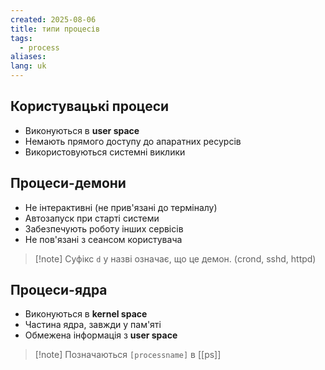 ```yaml
---
created: 2025-08-06
title: типи процесів
tags:
  - process
aliases: 
lang: uk
---
```


## Користувацькі процеси

- Виконуються в **user space**
- Немають прямого доступу до апаратних ресурсів
- Використовуються системні виклики

## Процеси-демони

- Не інтерактивні (не прив'язані до терміналу)
- Автозапуск при старті системи
- Забезпечують роботу інших сервісів
- Не пов'язані з сеансом користувача

> [!note] Суфікс `d`  у назві означає, що це демон. (crond, sshd, httpd)

## Процеси-ядра

- Виконуються в **kernel space**
- Частина ядра, завжди у пам'яті
- Обмежена інформація з **user space**

> [!note] Позначаються `[processname]` в [[ps]]
